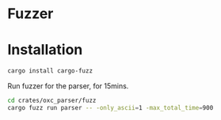 # Fuzzer

# Installation

```bash
cargo install cargo-fuzz
```

Run fuzzer for the parser, for 15mins.

```bash
cd crates/oxc_parser/fuzz
cargo fuzz run parser -- -only_ascii=1 -max_total_time=900
```
